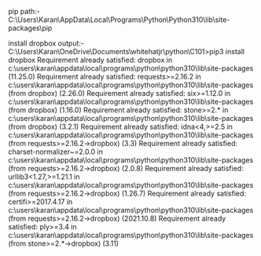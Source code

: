  pip path:- C:\Users\Karan\AppData\Local\Programs\Python\Python310\lib\site-packages\pip



 install dropbox output:- 
 C:\Users\Karan\OneDrive\Documents\whitehatjr\python\C101>pip3 install dropbox
Requirement already satisfied: dropbox in c:\users\karan\appdata\local\programs\python\python310\lib\site-packages (11.25.0)
Requirement already satisfied: requests>=2.16.2 in c:\users\karan\appdata\local\programs\python\python310\lib\site-packages (from dropbox) (2.26.0)
Requirement already satisfied: six>=1.12.0 in c:\users\karan\appdata\local\programs\python\python310\lib\site-packages (from dropbox) (1.16.0)
Requirement already satisfied: stone>=2.* in c:\users\karan\appdata\local\programs\python\python310\lib\site-packages (from dropbox) (3.2.1)
Requirement already satisfied: idna<4,>=2.5 in c:\users\karan\appdata\local\programs\python\python310\lib\site-packages (from requests>=2.16.2->dropbox) (3.3)
Requirement already satisfied: charset-normalizer~=2.0.0 in c:\users\karan\appdata\local\programs\python\python310\lib\site-packages (from requests>=2.16.2->dropbox) (2.0.8)
Requirement already satisfied: urllib3<1.27,>=1.21.1 in c:\users\karan\appdata\local\programs\python\python310\lib\site-packages (from requests>=2.16.2->dropbox) (1.26.7)
Requirement already satisfied: certifi>=2017.4.17 in c:\users\karan\appdata\local\programs\python\python310\lib\site-packages (from requests>=2.16.2->dropbox) (2021.10.8)
Requirement already satisfied: ply>=3.4 in c:\users\karan\appdata\local\programs\python\python310\lib\site-packages (from stone>=2.*->dropbox) (3.11)